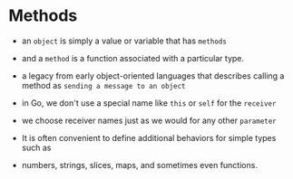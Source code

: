 # Methods

- an `object` is simply a value or variable that has `methods`
- and a `method` is a function associated with a particular type.
- a legacy from early object-oriented languages that describes calling a method as `sending a message to an object`
- in Go, we don't use a special name like `this` or `self` for the `receiver`
- we choose receiver names just as we would for any other `parameter`

- It is often convenient to define additional behaviors for simple types such as
- numbers, strings, slices, maps, and sometimes even functions.
